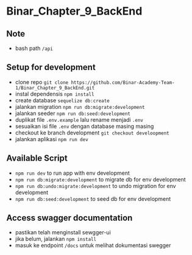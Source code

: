 # Binar_Chapter_9_BackEnd

## Note
 * bash path `/api`

 ## Setup for development
 * clone repo `git clone https://github.com/Binar-Academy-Team-1/Binar_Chapter_9_BackEnd.git`
 * instal dependensis `npm install`
 * create database `sequelize db:create`
 * jalankan migration `npm run db:migrate:development`
 * jalankan seeder `npm run db:seed:development`
 * duplikat file `.env.example` lalu rename menjadi `.env`
 * sesuaikan isi file `.env` dengan database masing masing
 * checkout ke branch development `git checkout develoopment`
 * jalankan aplikasi `npm run dev`

 ## Available Script
 * `npm run dev` to run app with env development
 * `npm run db:migrate:development` to migrate db for env development
 * `npm run db:undo:migrate:development` to undo migration for env development
 * `npm run db:seed:development` to seed db for env development

## Access swagger documentation
 * pastikan telah menginstall sewgger-ui
 * jika belum, jalankan `npm install`
 * masuk ke endpoint `/docs` untuk melihat dokumentasi swegger
